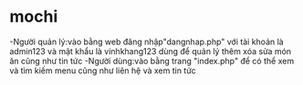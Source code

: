 # mochi
-Người quản lý:vào bằng web đăng nhập"dangnhap.php" với tài khoản là admin123 và mật khẩu là vinhkhang123 dùng để quản lý thêm xóa sửa món ăn cũng như tin tức
-Người dùng:vào bằng trang "index.php" để có thể xem và tìm kiếm menu cũng như liên hệ và xem tin tức
